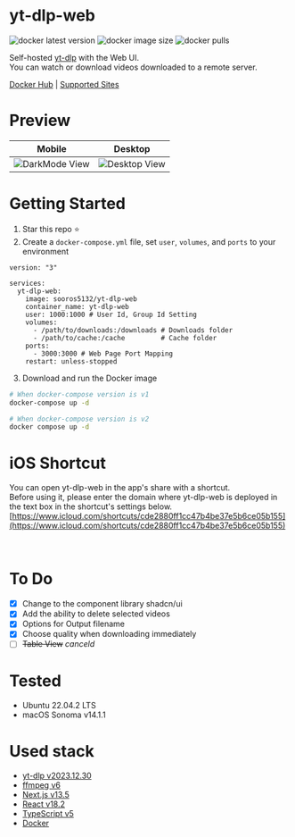 # yt-dlp-web
![docker latest version](https://img.shields.io/docker/v/sooros5132/yt-dlp-web?color=#4c1) ![docker image size](https://img.shields.io/docker/image-size/sooros5132/yt-dlp-web) ![docker pulls](https://img.shields.io/docker/pulls/sooros5132/yt-dlp-web)

Self-hosted [yt-dlp](https://github.com/yt-dlp/yt-dlp) with the Web UI.<br />
You can watch or download videos downloaded to a remote server.

[Docker Hub](https://hub.docker.com/r/sooros5132/yt-dlp-web) | [Supported Sites](https://github.com/yt-dlp/yt-dlp/blob/master/supportedsites.md)
<br />

# Preview
| Mobile | Desktop | 
|--|--|
| ![DarkMode View](https://github.com/sooros5132/yt-dlp-web/assets/74892930/438d6fb9-18e5-4e89-949f-1b25e072af88) | ![Desktop View](https://github.com/sooros5132/yt-dlp-web/assets/74892930/5bb2d22a-2c93-4428-be02-02e1b65a361d) |

# Getting Started
1. Star this repo ⭐️
2. Create a `docker-compose.yml` file, set `user`, `volumes`, and `ports` to your environment
```YML
version: "3"

services:
  yt-dlp-web:
    image: sooros5132/yt-dlp-web
    container_name: yt-dlp-web
    user: 1000:1000 # User Id, Group Id Setting
    volumes:
      - /path/to/downloads:/downloads # Downloads folder
      - /path/to/cache:/cache         # Cache folder
    ports:
      - 3000:3000 # Web Page Port Mapping
    restart: unless-stopped
```

3. Download and run the Docker image
```BASH
# When docker-compose version is v1
docker-compose up -d

# When docker-compose version is v2
docker compose up -d
```

# iOS Shortcut
You can open yt-dlp-web in the app's share with a shortcut.<br/>Before using it, please enter the domain where yt-dlp-web is deployed in the text box in the shortcut's settings below.
[https://www.icloud.com/shortcuts/cde2880ff1cc47b4be37e5b6ce05b155](https://www.icloud.com/shortcuts/cde2880ff1cc47b4be37e5b6ce05b155)

<br />

# To Do
- [X] Change to the component library shadcn/ui
- [X] Add the ability to delete selected videos
- [X] Options for Output filename
- [X] Choose quality when downloading immediately
- [ ] ~~Table View~~ _canceld_

# Tested
- Ubuntu 22.04.2 LTS
- macOS Sonoma v14.1.1

# Used stack
- [yt-dlp v2023.12.30](https://github.com/yt-dlp/yt-dlp)
- [ffmpeg v6](https://ffmpeg.org/)
- [Next.js v13.5](https://nextjs.org/)
- [React v18.2](https://react.dev/)
- [TypeScript v5](https://www.typescriptlang.org/)
- [Docker](https://www.docker.com/)
